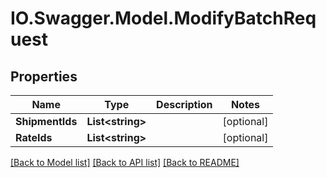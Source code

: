 # IO.Swagger.Model.ModifyBatchRequest
## Properties

Name | Type | Description | Notes
------------ | ------------- | ------------- | -------------
**ShipmentIds** | **List&lt;string&gt;** |  | [optional] 
**RateIds** | **List&lt;string&gt;** |  | [optional] 

[[Back to Model list]](../README.md#documentation-for-models) [[Back to API list]](../README.md#documentation-for-api-endpoints) [[Back to README]](../README.md)

